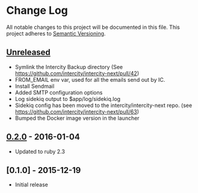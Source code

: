 # Change Log
All notable changes to this project will be documented in this file.
This project adheres to [Semantic Versioning](http://semver.org/).

## [Unreleased]
- Symlink the Intercity Backup directory (See https://github.com/intercity/intercity-next/pull/42)
- FROM_EMAIL env var, used for all the emails send out by IC.
- Install Sendmail
- Added SMTP configuration options
- Log sidekiq output to $app/log/sidekiq.log
- Sidekiq config has been moved to the intercity/intercity-next repo. (see https://github.com/intercity/intercity-next/pull/63)
- Bumped the Docker image version in the launcher

## [0.2.0] - 2016-01-04
- Updated to ruby 2.3

## [0.1.0] - 2015-12-19
- Initial release

[Unreleased]: https://github.com/intercity/intercity-docker/compare/v0.2.0...HEAD
[0.2.0]: https://github.com/intercity/intercity-docker/compare/v0.1.0-beta...v0.2.0
